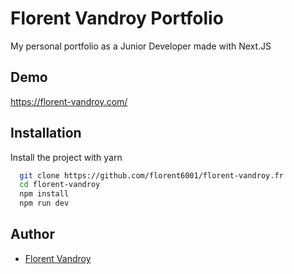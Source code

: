 # Florent Vandroy Portfolio

My personal portfolio as a Junior Developer made with Next.JS

## Demo

https://florent-vandroy.com/

## Installation

Install the project with yarn

```bash
  git clone https://github.com/florent6001/florent-vandroy.fr
  cd florent-vandroy
  npm install
  npm run dev
```

## Author

- [Florent Vandroy](https://florent-vandroy.com/)
